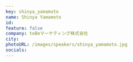 ```yaml
---
key: shinya_yamamoto
name: Shinya Yamamoto
id: 
feature: false
company: toBeマーケティング株式会社
city: 
photoURL: /images/speakers/shinya_yamamoto.jpg
socials:
---
```

